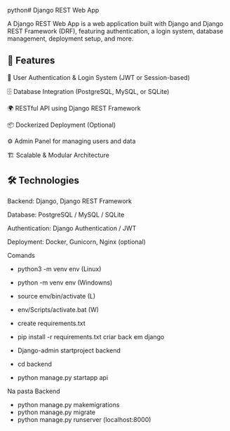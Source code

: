 python# Django REST Web App

A Django REST Web App is a web application built with Django and Django REST Framework (DRF), featuring authentication, a login system, database management, deployment setup, and more.

## 🚀 Features
 🔐 User Authentication & Login System (JWT or Session-based)

 🗄️ Database Integration (PostgreSQL, MySQL, or SQLite)

 🌍 RESTful API using Django REST Framework

 📦 Dockerized Deployment (Optional)

 ⚙️ Admin Panel for managing users and data

 🏗️ Scalable & Modular Architecture

## 🛠️ Technologies
 Backend: Django, Django REST Framework

 Database: PostgreSQL / MySQL / SQLite

 Authentication: Django Authentication / JWT

 Deployment: Docker, Gunicorn, Nginx (optional)

 Comands
 - python3 -m venv env (Linux)
 - python -m venv env (Windowns)

 - source env/bin/activate (L)
 - env/Scripts/activate.bat (W)
 - create requirements.txt

 - pip install -r requirements.txt
 criar back em django
 - Django-admin startproject backend
 - cd backend
 - python manage.py startapp api

 Na pasta Backend
 - python manage.py makemigrations
 - python manage.py migrate
 - python manage.py runserver (localhost:8000)